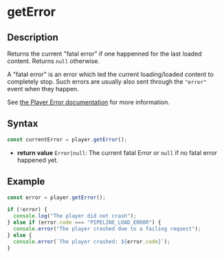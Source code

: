 # getError

## Description

Returns the current "fatal error" if one happenned for the last loaded content. Returns
`null` otherwise.

A "fatal error" is an error which led the current loading/loaded content to completely
stop. Such errors are usually also sent through the `"error"` event when they happen.

See [the Player Error documentation](../Player_Errors.md) for more information.

## Syntax

```js
const currentError = player.getError();
```

- **return value** `Error|null`: The current fatal Error or `null` if no fatal error
  happened yet.

## Example

```js
const error = player.getError();

if (!error) {
  console.log("The player did not crash");
} else if (error.code === "PIPELINE_LOAD_ERROR") {
  console.error("The player crashed due to a failing request");
} else {
  console.error(`The player crashed: ${error.code}`);
}
```
